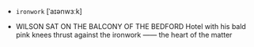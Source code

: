 - `ironwork` [ˈaɪənwɜːk]



-  WILSON SAT ON THE BALCONY OF THE BEDFORD Hotel with his bald pink knees thrust against the ironwork —— the heart of the matter